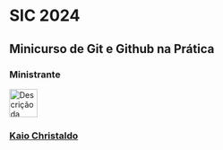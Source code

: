 


# SIC 2024

## Minicurso de Git e Github na Prática

### Ministrante

<a href="https://github.com/kkaiochristaldo">
  <img src="https://avatars.githubusercontent.com/u/49682105?v=4" alt="Descrição da foto" width="50" height="50">
</a>

### [Kaio Christaldo](https://github.com/kkaiochristaldo)



